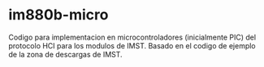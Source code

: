 # im880b-micro
Codigo para implementacion en microcontroladores (inicialmente PIC) del protocolo HCI para los modulos de IMST. Basado en el codigo de ejemplo de la zona de descargas de IMST.
